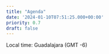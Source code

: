 ```yaml
---
title: "Agenda"
date: '2024-01-10T07:51:25.000+00:00'
priority: 0.7
draft: false
---
```

<div class="text-center mb-2">Local time: Guadalajara (GMT -6)</div>


<script type="text/javascript" src="https://sessionize.com/api/v2/a4ox2c5q/view/GridSmart"></script>
